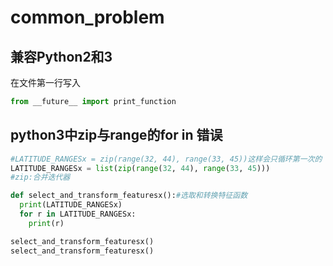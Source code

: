 # common_problem

## 兼容Python2和3

在文件第一行写入
```py
from __future__ import print_function
```

## python3中zip与range的for in 错误

```py
#LATITUDE_RANGESx = zip(range(32, 44), range(33, 45))这样会只循环第一次的
LATITUDE_RANGESx = list(zip(range(32, 44), range(33, 45)))
#zip:合并迭代器

def select_and_transform_featuresx():#选取和转换特征函数
  print(LATITUDE_RANGESx)
  for r in LATITUDE_RANGESx:
    print(r)

select_and_transform_featuresx()
select_and_transform_featuresx()
```